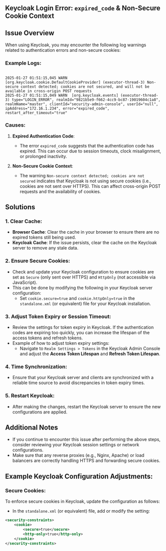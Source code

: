 ## Keycloak Login Error: `expired_code` & Non-Secure Cookie Context

## Issue Overview
When using Keycloak, you may encounter the following log warnings related to authentication errors and non-secure cookies:

### Example Logs:

```Log

2025-01-27 01:51:15,045 WARN  [org.keycloak.cookie.DefaultCookieProvider] (executor-thread-3) Non-secure context detected; cookies are not secured, and will not be available in cross-origin POST requests
2025-01-27 01:51:15,049 WARN  [org.keycloak.events] (executor-thread-3) type="LOGIN_ERROR", realmId="9821b5e9-f662-4cc9-bc87-19019604c1a8", realmName="master", clientId="security-admin-console", userId="null", ipAddress="172.16.1.234", error="expired_code", restart_after_timeout="true"

```


### Causes:
1. **Expired Authentication Code**:
   - The error `expired_code` suggests that the authentication code has expired. This can occur due to session timeouts, clock misalignment, or prolonged inactivity.

2. **Non-Secure Cookie Context**:
   - The warning `Non-secure context detected; cookies are not secured` indicates that Keycloak is not using secure cookies (i.e., cookies are not sent over HTTPS). This can affect cross-origin POST requests and the availability of cookies.

## Solutions

### 1. Clear Cache:
   - **Browser Cache**: Clear the cache in your browser to ensure there are no expired tokens still being used.
   - **Keycloak Cache**: If the issue persists, clear the cache on the Keycloak server to remove any stale data.

### 2. Ensure Secure Cookies:
   - Check and update your Keycloak configuration to ensure cookies are set as `Secure` (only sent over HTTPS) and `HttpOnly` (not accessible via JavaScript).
   - This can be done by modifying the following in your Keycloak server configuration:
     - Set `cookie.secure=true` and `cookie.httpOnly=true` in the `standalone.xml` (or equivalent) file for your Keycloak installation.

### 3. Adjust Token Expiry or Session Timeout:
   - Review the settings for token expiry in Keycloak. If the authentication codes are expiring too quickly, you can increase the lifespan of the access tokens and refresh tokens.
   - Example of how to adjust token expiry settings:
     - Navigate to `Realm Settings > Tokens` in the Keycloak Admin Console and adjust the **Access Token Lifespan** and **Refresh Token Lifespan**.
  
### 4. Time Synchronization:
   - Ensure that your Keycloak server and clients are synchronized with a reliable time source to avoid discrepancies in token expiry times.

### 5. Restart Keycloak:
   - After making the changes, restart the Keycloak server to ensure the new configurations are applied.

## Additional Notes
- If you continue to encounter this issue after performing the above steps, consider reviewing your Keycloak session settings or network configurations.
- Make sure that any reverse proxies (e.g., Nginx, Apache) or load balancers are correctly handling HTTPS and forwarding secure cookies.

## Example Keycloak Configuration Adjustments:

### Secure Cookies:
To enforce secure cookies in Keycloak, update the configuration as follows:
- In the `standalone.xml` (or equivalent) file, add or modify the setting:
```xml
<security-constraints>
    <cookie>
        <secure>true</secure>
        <http-only>true</http-only>
    </cookie>
</security-constraints>

